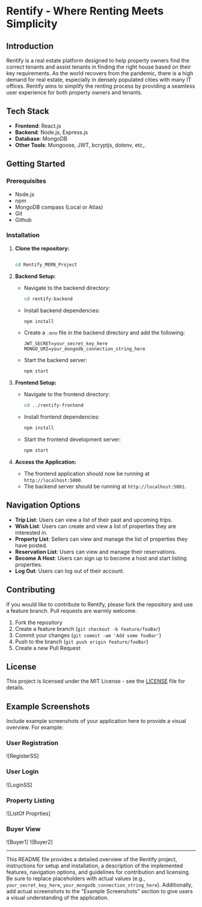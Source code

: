 # Rentify - Where Renting Meets Simplicity

## Introduction

Rentify is a real estate platform designed to help property owners find the correct tenants and assist tenants in finding the right house based on their key requirements. As the world recovers from the pandemic, there is a high demand for real estate, especially in densely populated cities with many IT offices. Rentify aims to simplify the renting process by providing a seamless user experience for both property owners and tenants.

## Tech Stack

- **Frontend**: React.js
- **Backend**: Node.js, Express.js
- **Database**: MongoDB
- **Other Tools**: Mongoose, JWT, bcryptjs, dotenv, etc,.

## Getting Started

### Prerequisites

- Node.js
- npm 
- MongoDB  compass (Local or Atlas)
- Git
- Github

### Installation

1. **Clone the repository:**

   ```bash
   
   cd Rentify_MERN_Project
   ```

2. **Backend Setup:**

   - Navigate to the backend directory:

     ```bash
     cd rentify-backend
     ```

   - Install backend dependencies:

     ```bash
     npm install
     ```

   - Create a `.env` file in the backend directory and add the following:

     ```env
     JWT_SECRET=your_secret_key_here
     MONGO_URI=your_mongodb_connection_string_here
     ```

   - Start the backend server:

     ```bash
     npm start
     ```

3. **Frontend Setup:**

   - Navigate to the frontend directory:

     ```bash
     cd ../rentify-frontend
     ```

   - Install frontend dependencies:

     ```bash
     npm install
     ```

   - Start the frontend development server:

     ```bash
     npm start
     ```

4. **Access the Application:**
   - The frontend application should now be running at `http://localhost:5000`.
   - The backend server should be running at `http://localhost:5001`.


## Navigation Options

- **Trip List**: Users can view a list of their past and upcoming trips.
- **Wish List**: Users can create and view a list of properties they are interested in.
- **Property List**: Sellers can view and manage the list of properties they have posted.
- **Reservation List**: Users can view and manage their reservations.
- **Become A Host**: Users can sign up to become a host and start listing properties.
- **Log Out**: Users can log out of their account.



## Contributing

If you would like to contribute to Rentify, please fork the repository and use a feature branch. Pull requests are warmly welcome.

1. Fork the repository
2. Create a feature branch (`git checkout -b feature/fooBar`)
3. Commit your changes (`git commit -am 'Add some fooBar'`)
4. Push to the branch (`git push origin feature/fooBar`)
5. Create a new Pull Request

## License

This project is licensed under the MIT License - see the [LICENSE](LICENSE) file for details.

## Example Screenshots

Include example screenshots of your application here to provide a visual overview. For example:

### User Registration

![RegisterSS]

### User Login

![LoginSS]



### Property Listing

![ListOf Proprties]


### Buyer View

![Buyer1]
![Buyer2]




---

This README file provides a detailed overview of the Rentify project, instructions for setup and installation, a description of the implemented features, navigation options, and guidelines for contribution and licensing. Be sure to replace placeholders with actual values (e.g., `your_secret_key_here`, `your_mongodb_connection_string_here`). Additionally, add actual screenshots to the "Example Screenshots" section to give users a visual understanding of the application.
